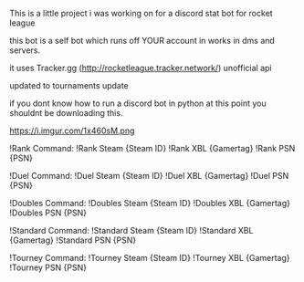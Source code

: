 This is a little project i was working on for a discord stat bot for rocket league

this bot is a self bot which runs off YOUR account in works in dms and servers.

it uses Tracker.gg (http://rocketleague.tracker.network/) unofficial api

updated to tournaments update

if you dont know how to run a discord bot in python at this point you shouldnt be downloading this.


https://i.imgur.com/1x460sM.png




!Rank Command:
!Rank Steam {Steam ID}
!Rank XBL {Gamertag}
!Rank PSN {PSN}

!Duel Command:
!Duel Steam {Steam ID}
!Duel XBL {Gamertag}
!Duel PSN {PSN}

!Doubles Command:
!Doubles Steam {Steam ID}
!Doubles XBL {Gamertag}
!Doubles PSN {PSN}

!Standard Command:
!Standard Steam {Steam ID}
!Standard XBL {Gamertag}
!Standard PSN {PSN}

!Tourney Command:
!Tourney Steam {Steam ID}
!Tourney XBL {Gamertag}
!Tourney PSN {PSN}
